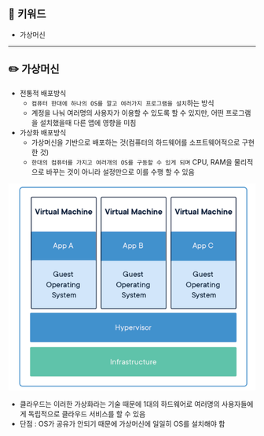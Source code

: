 ## 📓 키워드

- 가상머신

---

## ✏️ 가상머신

- 전통적 배포방식
  - `컴퓨터 한대에 하나의 OS를 깔고 여러가지 프로그램을 설치`하는 방식
  - 계정을 나눠 여러명의 사용자가 이용할 수 있도록 할 수 있지만, 어떤 프로그램을 설치했을때 다른 앱에 영향을 미침
- 가상화 배포방식
  - 가상머신을 기반으로 배포하는 것(컴퓨터의 하드웨어를 소프트웨어적으로 구현한 것)
  - `한대의 컴퓨터를 가지고 여러개의 OS를 구동할 수 있게 되며` CPU, RAM을 물리적으로 바꾸는 것이 아니라 설정만으로 이를 수행 할 수 있음

![img.png](../img/가상머신.png)

- 클라우드는 이러한 가상화라는 기술 때문에 1대의 하드웨어로 여러명의 사용자들에게 독립적으로 클라우드 서비스를 할 수 있음
- 단점 : OS가 공유가 안되기 때문에 가상머신에 일일히 OS를 설치해야 함